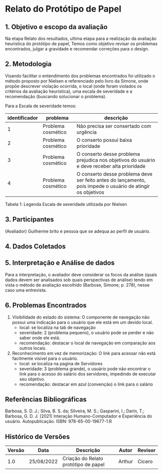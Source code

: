# Relato do Protótipo de Papel

## 1. Objetivo e escopo da avaliação

Na etapa Relato dos resultados, ultima etapa para a realização da avaliação heuristica do protótipo de papel, Temos como objetivo revisar os problemas encontrados, julgar a gravidade e recomendar correções para o design.

## 2. Metodologia

Visando facilitar o entendimento  dos problemas encontrados foi utilizado o método proposto por Nielsen e referenciado pelo livro da Simone, onde propõe descrever  violação ocorrida, o local (onde foram violados os critérios da avaliação heuristica), uma escala de severidade e a recomendação (buscando solucionar o problema).

Para a Escala de severidade temos:

|identificador| problema |descrição |
|----|-----|-----|
|1|Problema cosmético| Não precisa ser consertado com urgência |
|2|Problema cosmético| O conserto possui baixa prioridade |
|3|Problema cosmético| O conserto desse problema prejudica nos objetivos do usuário e deve receber alta prioridade |
|4|Problema cosmético| O conserto desse problema deve ser feito antes do lançamento, pois impede o usuário de atingir os objetivos |

Tabela 1: Legenda Escala de severidade utilizada por Nielsen

## 3. Participantes

(Avaliador) Guilherme brito e pessoa que se adequa ao perfil de usuário.

## 4. Dados Coletados

## 5. Interpretação e Análise de dados

Para a interpretação, o avaliador deve considerar os focos da análise (quais dados devem ser analisados 
sob quais perspectivas de análise) tendo em vista o método de avaliação escolhido (Barbose, Simone; p. 278), nesse caso
uma entrevista.

## 6. Problemas Encontrados

1. Visibilidade do estado do sistema: O componente de navegação não possui uma indicação para o usuário que ele está em um devido local.
   - local: se localiza na tab de navegação
   - severidade: 2 (problema pequeno), o usuário pode se perder e não saber onde ele está.
   - recomendação: destacar o local de navegação em comparação aos outros locais.
2. Reconhecimento em vez de memorização: O link para acessar não está facilmente visivel para o usuário.
   - local: se localiza na pagina de Servidores
   - severidade: 3 (problema grande), o usuário pode não encontrar o link para o acesso do salário dos servidores, impedindo de executar seu objetivo.
   - recomendação: destacar em azul (convenção) o link para o salário 


## Referências Bibliográficas

Barbosa, S. D. J.; Silva, B. S. da; Silveira, M. S.; Gasparini, I.; Darin, T.; Barbosa, G. D. J. (2021)
Interação Humano-Computador e Experiência do usuário. Autopublicação. ISBN: 978-65-00-19677-1.R

## Histórico de Versões

| Versão | Data       | Descrição                                              | Autor             | Revisor         |
|--------|------------|--------------------------------------------------------|-------------------|-----------------|
| 1.0    | 25/08/2022 | Criação do Relato protótipo de papel | Arthur | Cicero |
